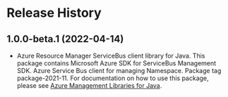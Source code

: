 # Release History

## 1.0.0-beta.1 (2022-04-14)

- Azure Resource Manager ServiceBus client library for Java. This package contains Microsoft Azure SDK for ServiceBus Management SDK. Azure Service Bus client for managing Namespace. Package tag package-2021-11. For documentation on how to use this package, please see [Azure Management Libraries for Java](https://aka.ms/azsdk/java/mgmt).
